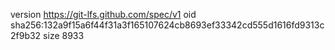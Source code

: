 version https://git-lfs.github.com/spec/v1
oid sha256:132a9f15a6f44f31a3f165107624cb8693ef33342cd555d1616fd9313c2f9b32
size 8933
